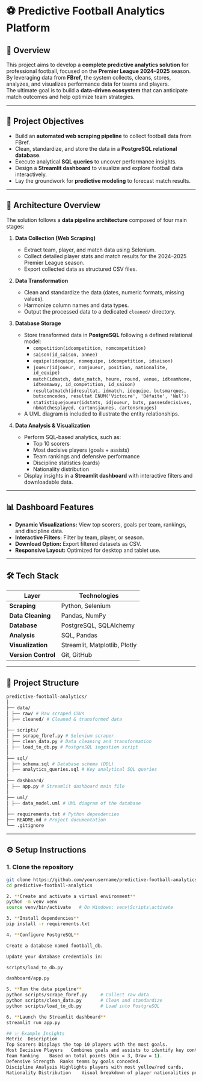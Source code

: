 # ⚽ Predictive Football Analytics Platform

## 🧠 Overview
This project aims to develop a **complete predictive analytics solution** for professional football, focused on the **Premier League 2024–2025** season.  
By leveraging data from **FBref**, the system collects, cleans, stores, analyzes, and visualizes performance data for teams and players.  
The ultimate goal is to build a **data-driven ecosystem** that can anticipate match outcomes and help optimize team strategies.

---

## 🚀 Project Objectives
- Build an **automated web scraping pipeline** to collect football data from FBref.
- Clean, standardize, and store the data in a **PostgreSQL relational database**.
- Execute analytical **SQL queries** to uncover performance insights.
- Design a **Streamlit dashboard** to visualize and explore football data interactively.
- Lay the groundwork for **predictive modeling** to forecast match results.

---

## 🧩 Architecture Overview
The solution follows a **data pipeline architecture** composed of four main stages:

1. **Data Collection (Web Scraping)**
   - Extract team, player, and match data using Selenium.
   - Collect detailed player stats and match results for the 2024–2025 Premier League season.
   - Export collected data as structured CSV files.

2. **Data Transformation**
   - Clean and standardize the data (dates, numeric formats, missing values).
   - Harmonize column names and data types.
   - Output the processed data to a dedicated `cleaned/` directory.

3. **Database Storage**
   - Store transformed data in **PostgreSQL** following a defined relational model:
     - `competition(idcompetition, nomcompetition)`
     - `saison(id_saison, annee)`
     - `equipe(idequipe, nomequipe, idcompetition, idsaison)`
     - `joueur(idjoueur, nomjoueur, position, nationalite, id_equipe)`
     - `match(idmatch, date_match, heure, round, venue, idteamhome, idteamaway, id_competition, id_saison)`
     - `resultatmatch(idresultat, idmatch, idequipe, butsmarques, butsconcedes, resultat ENUM('Victoire', 'Défaite', 'Nul'))`
     - `statistiquejoueur(idstats, idjoueur, buts, passesdecisives, nbmatchesplayed, cartonsjaunes, cartonsrouges)`
   - A UML diagram is included to illustrate the entity relationships.

4. **Data Analysis & Visualization**
   - Perform SQL-based analytics, such as:
     - Top 10 scorers
     - Most decisive players (goals + assists)
     - Team rankings and defensive performance
     - Discipline statistics (cards)
     - Nationality distribution
   - Display insights in a **Streamlit dashboard** with interactive filters and downloadable data.

---

## 📊 Dashboard Features
- **Dynamic Visualizations:** View top scorers, goals per team, rankings, and discipline data.
- **Interactive Filters:** Filter by team, player, or season.
- **Download Option:** Export filtered datasets as CSV.
- **Responsive Layout:** Optimized for desktop and tablet use.

---

## 🛠️ Tech Stack

| Layer | Technologies |
|-------|---------------|
| **Scraping** | Python, Selenium |
| **Data Cleaning** | Pandas, NumPy |
| **Database** | PostgreSQL, SQLAlchemy |
| **Analysis** | SQL, Pandas |
| **Visualization** | Streamlit, Matplotlib, Plotly |
| **Version Control** | Git, GitHub |

---

## 📁 Project Structure
```bash
predictive-football-analytics/
│
├── data/
│ ├── raw/ # Raw scraped CSVs
│ ├── cleaned/ # Cleaned & transformed data
│
├── scripts/
│ ├── scrape_fbref.py # Selenium scraper
│ ├── clean_data.py # Data cleaning and transformation
│ ├── load_to_db.py # PostgreSQL ingestion script
│
├── sql/
│ ├── schema.sql # Database schema (DDL)
│ ├── analytics_queries.sql # Key analytical SQL queries
│
├── dashboard/
│ ├── app.py # Streamlit dashboard main file
│
├── uml/
│ ├── data_model.uml # UML diagram of the database
│
├── requirements.txt # Python dependencies
├── README.md # Project documentation
└── .gitignore
```

---

## ⚙️ Setup Instructions

### 1. Clone the repository
```bash
git clone https://github.com/yourusername/predictive-football-analytics.git
cd predictive-football-analytics

2. **Create and activate a virtual environment**
python -m venv venv
source venv/bin/activate   # On Windows: venv\Scripts\activate

3. **Install dependencies**
pip install -r requirements.txt

4. **Configure PostgreSQL**

Create a database named football_db.

Update your database credentials in:

scripts/load_to_db.py

dashboard/app.py

5. **Run the data pipeline**
python scripts/scrape_fbref.py     # Collect raw data
python scripts/clean_data.py       # Clean and standardize
python scripts/load_to_db.py       # Load into PostgreSQL

6. **Launch the Streamlit dashboard**
streamlit run app.py

## 📈 Example Insights
Metric	Description
Top Scorers	Displays the top 10 players with the most goals.
Most Decisive Players	Combines goals and assists to identify key contributors.
Team Ranking	Based on total points (Win = 3, Draw = 1).
Defensive Strength	Ranks teams by goals conceded.
Discipline Analysis	Highlights players with most yellow/red cards.
Nationality Distribution	Visual breakdown of player nationalities per team.
